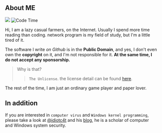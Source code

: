 
## About ME

[![](https://img.shields.io/discord/828070178897133638)](https://discord.gg/wwZyJ3Etwt)
![Code Time](https://img.shields.io/endpoint?style=social&url=https://codetime-api.datreks.com/badge/1465?logoColor=dark%26project=%26recentMS=1296000000%26showProject=false)

Hi, I am a lazy casual farmers, on the Internet. 
Usually I spend more time reading than coding.
network program is my field of study, but I'm a little tired of it.

The software I write *on Github* is in the **Public Domain**, and yes, I don't even own the **copyright** on it, and I'm not responsible for it. **At the same time, I do not accept any sponsorship.**

> Why is that?
> 
> > `The Unlicense`. the license detail can be found [here](https://unlicense.org/).

The rest of the time, I am just an ordinary game player and paper lover.

## In addition


If you are interested in `computer virus` and `Windows kernel programming`, please take a look at [@idiotc4t](https://github.com/idiotc4t) and his [blog](https://idiotc4t.gitbook.io/), he is a scholar of computer and Windows system security.

